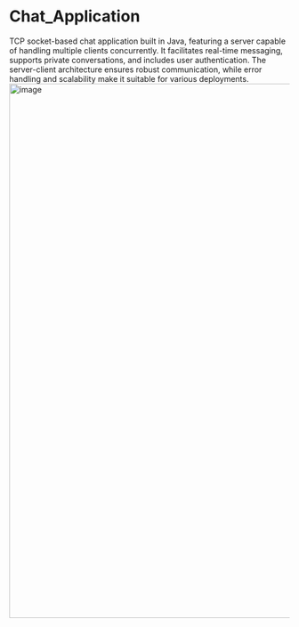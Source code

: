 # Chat_Application
TCP socket-based chat application built in Java, featuring a server capable of handling multiple clients concurrently. It facilitates real-time messaging, supports private conversations, and includes user authentication. The server-client architecture ensures robust communication, while error handling and scalability make it suitable for various deployments.
<img width="960" alt="image" src="https://github.com/Mahalakshmil2003/Chat_Application/assets/95754399/61a851a5-891e-46b9-98f4-d789dffa0431">
